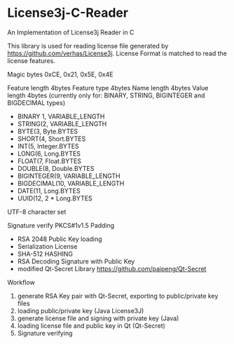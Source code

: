 # License3j-C-Reader
An Implementation of License3j Reader in C

This library is used for reading license file generated by https://github.com/verhas/License3j. License Format is matched to read the license features.

Magic bytes
0xCE, 0x21, 0x5E, 0x4E


Feature length 4bytes
Feature type 4bytes
Name length 4bytes
Value length 4bytes (currently only for: BINARY, STRING, BIGINTEGER and BIGDECIMAL types)


- BINARY 1, VARIABLE_LENGTH
- STRING(2, VARIABLE_LENGTH
- BYTE(3, Byte.BYTES
- SHORT(4, Short.BYTES
- INT(5, Integer.BYTES
- LONG(6, Long.BYTES
- FLOAT(7, Float.BYTES
- DOUBLE(8, Double.BYTES
- BIGINTEGER(9, VARIABLE_LENGTH
- BIGDECIMAL(10, VARIABLE_LENGTH
- DATE(11, Long.BYTES
- UUID(12, 2 * Long.BYTES



UTF-8 character set



Signature verify
PKCS#1v1.5 Padding

- RSA 2048 Public Key loading
- Serialization License
- SHA-512 HASHING
- RSA Decoding Signature with Public Key
- modified Qt-Secret Library https://github.com/paipeng/Qt-Secret



Workflow
1. generate RSA Key pair with Qt-Secret, exporting to public/private key files
2. loading public/private key (Java License3J)
3. generate license file and signing with private key (Java)
4. loading license file and public key in Qt (Qt-Secret)
5. Signature verifying